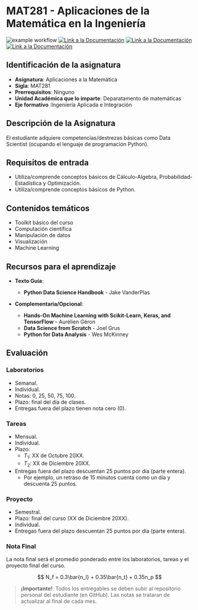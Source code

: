 # MAT281 - Aplicaciones de la Matemática en la Ingeniería

![example workflow](https://github.com/fralfaro/MAT281_20XX/actions/workflows/documentation.yml/badge.svg)
<a href="https://fralfaro.github.io/MAT281_20XX/"><img alt="Link a la Documentación" src="https://img.shields.io/badge/docs-link-brightgreen"></a>
<a href=""><img alt="Link a la Documentación" src="https://img.shields.io/badge/clases-link-brightgreen"></a>
<a href=""><img alt="Link a la Documentación" src="https://img.shields.io/badge/notas-link-brightgreen"></a>


## Identificación de la asignatura

* **Asignatura**: Aplicaciones a la Matemática
* **Sigla**: MAT281
* **Prerrequisitos**: Ninguno
* **Unidad Académica que lo imparte**: Deparatamento de matemáticas
* **Eje formativo** :Ingeniería Aplicada e Integración

## Descripción de la Asignatura

El estudiante adquiere competencias/destrezas básicas como Data Scientist (ocupando el lenguaje de programación Python).

## Requisitos de entrada

* Utiliza/comprende conceptos básicos de Cálculo-Algebra, Probabilidad-Estadística y Optimización.
* Utiliza/comprende conceptos básicos de Python.

## Contenidos temáticos

* Toolkit básico del curso
* Computación científica
* Manipulación de datos
* Visualización
* Machine Learning

## Recursos para el aprendizaje

* **Texto Guía**:  
  * **Python Data Science Handbook** - Jake VanderPlas
  

* **Complementaria/Opcional**:  
  * **Hands-On Machine Learning with Scikit-Learn, Keras, and TensorFlow** - Aurélien Géron
  * **Data Science from Scratch** - Joel Grus
  * **Python for Data Analysis** - Wes McKinney


## Evaluación

### Laboratorios 
- Semanal.
- Individual.
- Notas: 0, 25, 50, 75, 100.
- Plazo: final del día de clases.
- Entregas fuera del plazo tienen nota cero (0).  
    

### Tareas 
- Mensual.
- Individual.
- Plazo:
  - $T_1$: XX de Octubre 20XX.
  - $T_2$: XX de Diciembre 20XX.
- Entregas fuera del plazo descuentan 25 puntos por día (parte entera). 
    - Por ejemplo, un retraso de 15 minutos cuenta como un día y descuenta 25 puntos.  
      

### Proyecto 
- Semestral.
- Plazo: final del curso (XX de Diciembre 20XX).
- Individual.
- Entregas fuera del plazo descuentan 25 puntos por día (parte entera).  

### Nota Final

La nota final será el promedio ponderado entre los laboratorios, tareas y el proyecto final del curso.

$$
N_f = 0.3\bar{n_l} + 0.35\bar{n_t} + 0.35n_p
$$

> **¡Importante!**: Todos los entregables se deben subir al repositorio personal del estudiante (en GitHub). Las notas se trataran de actualizar al final de cada mes.

